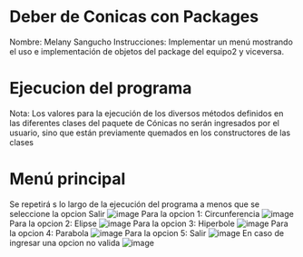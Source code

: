 # Deber de Conicas con Packages
Nombre: Melany Sangucho
Instrucciones: Implementar un menú mostrando el uso e implementación de objetos del package del equipo2  y viceversa.

# Ejecucion del programa
Nota: Los valores para la ejecución de los diversos métodos definidos en las diferentes clases del paquete de Cónicas no serán ingresados por el usuario, sino que están previamente quemados en los constructores de las clases  
# Menú principal
Se repetirá s lo largo de la ejecución del programa a menos que se seleccione la opcion Salir 
![image](https://github.com/SanguchoMela/Conicas_Packages/assets/117743859/6b1151b4-f80b-4a36-a0f0-35605c4d6067)
Para la opcion 1: Circunferencia
![image](https://github.com/SanguchoMela/Conicas_Packages/assets/117743859/fe663453-738e-42dd-9ed2-b490c9d07f78)
Para la opcion 2: Elipse
![image](https://github.com/SanguchoMela/Conicas_Packages/assets/117743859/85b0965f-826e-4041-b7f1-b9206b2fcce5)
Para la opcion 3: Hiperbole
![image](https://github.com/SanguchoMela/Conicas_Packages/assets/117743859/62dd32d1-f3e3-4769-add6-1f9fdcd252d5)
Para la opcion 4: Parabola
![image](https://github.com/SanguchoMela/Conicas_Packages/assets/117743859/5f2b85e4-c7a8-4b70-811a-b82ea70aea92)
Para la opcion 5: Salir
![image](https://github.com/SanguchoMela/Conicas_Packages/assets/117743859/f1df602d-dcdb-41dc-87da-27ac6f177fd2)
En caso de ingresar una opcion no valida
![image](https://github.com/SanguchoMela/Conicas_Packages/assets/117743859/780d4907-cbcf-4309-9ffa-523b7ae93a65)


